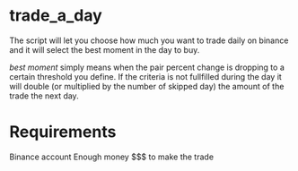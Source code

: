 # trade_a_day
The script will let you choose how much you want to trade daily on binance and it will select the best moment in the day to buy.

*best moment* simply means when the pair percent change is dropping to a certain threshold you define. If the criteria is not fullfilled during the day it will double (or multiplied by the number of skipped day) the amount of the trade the next day.

# Requirements
Binance account
Enough money $$$ to make the trade
